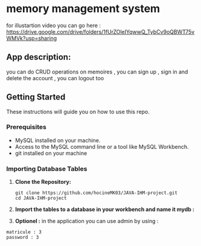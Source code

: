 
# memory management system

for illustartion video you can go here :
https://drive.google.com/drive/folders/1fUrZOleIYqwwQ_TybCv9oQBWT75vWMVk?usp=sharing

## App description:
you can do CRUD operations on memoires , you can sign up , sign in and delete the account , you can logout too

## Getting Started

These instructions will guide you on how to use this repo.

### Prerequisites

- MySQL installed on your machine.
- Access to the MySQL command line or a tool like MySQL Workbench.
- git installed on your machine

### Importing Database Tables

1. **Clone the Repository:**

   ```
   git clone https://github.com/hocineMK03/JAVA-IHM-project.git
   cd JAVA-IHM-project

2. **Import the tables to a database in your workbench and name it mydb :**

3. **Optionel :**
in the application you can use admin by using :
```
matricule : 3
password : 3
   
